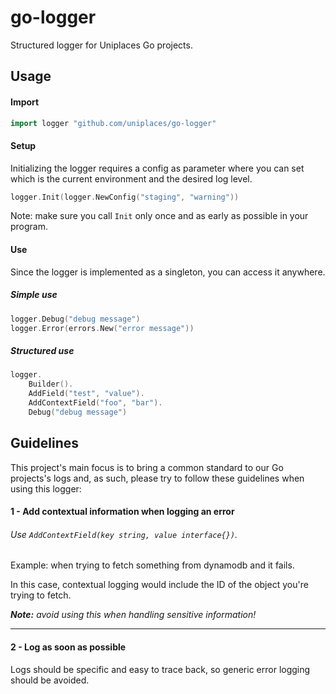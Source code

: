 # go-logger

Structured logger for Uniplaces Go projects.

## Usage

#### Import
```go
import logger "github.com/uniplaces/go-logger"
```

#### Setup

Initializing the logger requires a config as parameter where you can 
set which is the current environment and the desired log level.

```go
logger.Init(logger.NewConfig("staging", "warning"))
```

Note: make sure you call `Init` only once and as early as possible in your program.

#### Use
Since the logger is implemented as a singleton, you can access it anywhere.

##### Simple use
```go
logger.Debug("debug message")
logger.Error(errors.New("error message"))
```

##### Structured use
```go
logger.
    Builder().
    AddField("test", "value").
    AddContextField("foo", "bar").
    Debug("debug message")
```

## Guidelines
This project's main focus is to bring a common standard to our Go projects's logs and, as such, 
please try to follow these guidelines when using this logger:

#### 1 - Add contextual information when logging an error

###### Use `AddContextField(key string, value interface{})`.

Example: when trying to fetch something from dynamodb and it fails.

In this case, contextual logging would include the ID of the object you're trying to fetch.

_**Note:** avoid using this when handling sensitive information!_

---

#### 2 - Log as soon as possible

Logs should be specific and easy to trace back, so generic error logging should be avoided.
